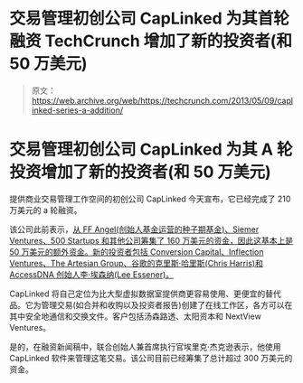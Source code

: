 # 交易管理初创公司 CapLinked 为其首轮融资 TechCrunch 增加了新的投资者(和 50 万美元)

> 原文：<https://web.archive.org/web/https://techcrunch.com/2013/05/09/caplinked-series-a-addition/>

# 交易管理初创公司 CapLinked 为其 A 轮投资增加了新的投资者(和 50 万美元)

提供商业交易管理工作空间的初创公司 CapLinked 今天宣布，它已经完成了 210 万美元的 a 轮融资。

该公司此前表示，[从 FF Angel(创始人基金运营的种子期基金)、Siemer Ventures、500 Startups 和其他公司筹集了 160 万美元的资金，因此这基本上是 50 万美元的额外资金。新的投资者包括 Conversion Capital、Inflection Ventures、The Artesian Group、谷歌的克里斯·哈里斯(Chris Harris)和 AccessDNA 创始人李·埃森纳(Lee Essener)。](https://web.archive.org/web/20221005193447/https://beta.techcrunch.com/2012/11/29/caplinked-series-a/)

CapLinked 将自己定位为比大型虚拟数据室提供商更容易使用、更便宜的替代品。它为管理交易(如合并和收购以及投资者报告)创建了在线工作区，各方可以在其中安全地通信和交换文件。客户包括汤森路透、太阳资本和 NextView Ventures。

是的，在融资新闻稿中，联合创始人兼首席执行官埃里克·杰克逊表示，他使用 CapLinked 软件来管理这笔交易。该公司目前已经筹集了总计超过 300 万美元的资金。